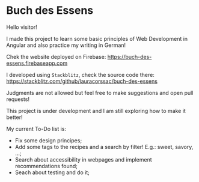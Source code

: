 # Buch des Essens

Hello visitor!

I made this project to learn some basic principles of Web Development in Angular and also practice my writing in German! 

Chek the website deployed on Firebase: https://buch-des-essens.firebaseapp.com

I developed using `Stackblitz`, check the source code there: https://stackblitz.com/github/lauracorssac/buch-des-essens

Judgments are not allowed but feel free to make suggestions and open pull requests!

This project is under development and I am still exploring how to make it better! 

My current To-Do list is:

- Fix some design principes;
- Add some tags to the recipes and a search by filter! E.g.: sweet, savory, ...;
- Search about accessibility in webpages and implement recommendations found;
- Seach about testing and do it;
